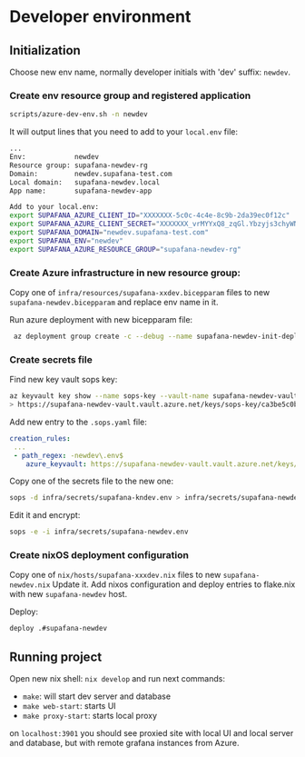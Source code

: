 # Developer environment

## Initialization

Choose new env name, normally developer initials with 'dev' suffix: `newdev`.

### Create env resource group and registered application

```bash
scripts/azure-dev-env.sh -n newdev
```
It will output lines that you need to add to your `local.env` file:

```bash
...
Env:            newdev
Resource group: supafana-newdev-rg
Domain:         newdev.supafana-test.com
Local domain:   supafana-newdev.local
App name:       supafana-newdev-app

Add to your local.env:
export SUPAFANA_AZURE_CLIENT_ID="XXXXXXX-5c0c-4c4e-8c9b-2da39ec0f12c"
export SUPAFANA_AZURE_CLIENT_SECRET="XXXXXXX_vrMYYxQ8_zqGl.Ybzyjs3chyWNia1i"
export SUPAFANA_DOMAIN="newdev.supafana-test.com"
export SUPAFANA_ENV="newdev"
export SUPAFANA_AZURE_RESOURCE_GROUP="supafana-newdev-rg"
```

### Create Azure infrastructure in new resource group:

Copy one of `infra/resources/supafana-xxdev.bicepparam` files to new `supafana-newdev.bicepparam` and replace env name in it.

Run azure deployment with new bicepparam file:

```bash
 az deployment group create -c --debug --name supafana-newdev-init-deploy --resource-group supafana-newdev-rg --parameters infra/resources/supafana-newdev.bicepparam
```

### Create secrets file

Find new key vault sops key:

```bash
az keyvault key show --name sops-key --vault-name supafana-newdev-vault  --query 'key.kid' -o tsv
> https://supafana-newdev-vault.vault.azure.net/keys/sops-key/ca3be5c0b9c14439a2b149037133b193
```

Add new entry to the `.sops.yaml` file:
 
```yaml
creation_rules:
 ...
 - path_regex: -newdev\.env$
    azure_keyvault: https://supafana-newdev-vault.vault.azure.net/keys/sops-key/ca3be5c0b9c14439a2b149037133b193
```

Copy one of the secrets file to the new one:

```bash
sops -d infra/secrets/supafana-kndev.env > infra/secrets/supafana-newdev.env
```

Edit it and encrypt:

```bash
sops -e -i infra/secrets/supafana-newdev.env
```

### Create nixOS deployment configuration

Copy one of `nix/hosts/supafana-xxxdev.nix` files to new `supafana-newdev.nix`
Update it.
Add nixos configuration and deploy entries to flake.nix with new `supafana-newdev` host.

Deploy:

```bash
deploy .#supafana-newdev
```


## Running project

Open new nix shell: `nix develop` and run next commands:

- `make`: will start dev server and database
- `make web-start`: starts UI
- `make proxy-start`: starts local proxy

on `localhost:3901` you should see proxied site with local UI and local server and database, but with remote grafana instances from Azure.


